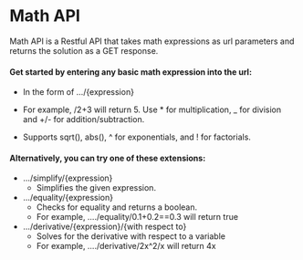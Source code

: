 # Math API

Math API is a Restful API that takes math expressions 
as url parameters and returns the solution as a GET response.

#### Get started by entering any basic math expression into the url:
- In the form of …/{expression}

- For example, /2+3 will return 5. Use * for multiplication, _ for division and +/- for addition/subtraction.

- Supports sqrt(), abs(), ^ for exponentials, and ! for factorials.

#### Alternatively, you can try one of these extensions:
- …/simplify/{expression}
  - Simplifies the given expression.
- …/equality/{expression}
  - Checks for equality and returns a boolean.
  - For example, …./equality/0.1+0.2==0.3 will return true
- …/derivative/{expression}/{with respect to}
  - Solves for the derivative with respect to a variable
  - For example, …./derivative/2x^2/x will return 4x

